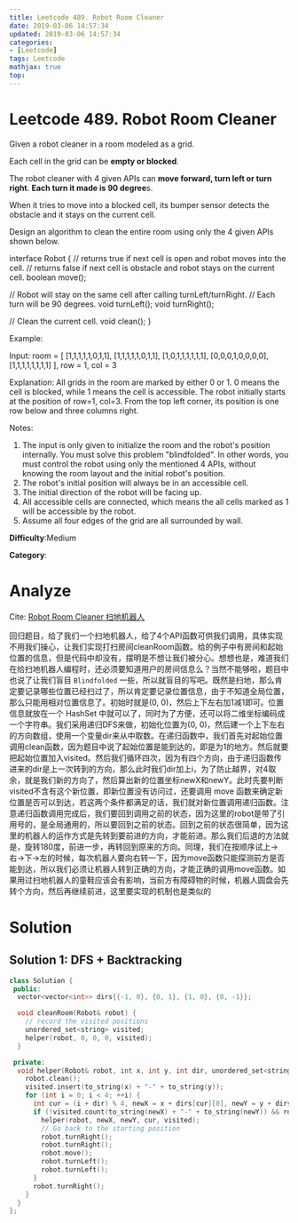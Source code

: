 ```yaml
---
title: Leetcode 489. Robot Room Cleaner
date: 2019-03-06 14:57:34
updated: 2019-03-06 14:57:34
categories: 
- [Leetcode]
tags: Leetcode
mathjax: true
top:
---
```


# Leetcode 489. Robot Room Cleaner

Given a robot cleaner in a room modeled as a grid.

Each cell in the grid can be **empty or blocked**.

The robot cleaner with 4 given APIs can **move forward, turn left or turn right**. **Each turn it made is 90 degree**s.

When it tries to move into a blocked cell, its bumper sensor detects the obstacle and it stays on the current cell.

Design an algorithm to clean the entire room using only the 4 given APIs shown below.

interface Robot {
  // returns true if next cell is open and robot moves into the cell.
  // returns false if next cell is obstacle and robot stays on the current cell.
  boolean move();

  // Robot will stay on the same cell after calling turnLeft/turnRight.
  // Each turn will be 90 degrees.
  void turnLeft();
  void turnRight();

  // Clean the current cell.
  void clean();
}

Example:

Input:
room = [
  [1,1,1,1,1,0,1,1],
  [1,1,1,1,1,0,1,1],
  [1,0,1,1,1,1,1,1],
  [0,0,0,1,0,0,0,0],
  [1,1,1,1,1,1,1,1]
],
row = 1,
col = 3

Explanation:
All grids in the room are marked by either 0 or 1.
0 means the cell is blocked, while 1 means the cell is accessible.
The robot initially starts at the position of row=1, col=3.
From the top left corner, its position is one row below and three columns right.

Notes:

1. The input is only given to initialize the room and the robot's position internally. You must solve this problem "blindfolded". In other words, you must control the robot using only the mentioned 4 APIs, without knowing the room layout and the initial robot's position.
2. The robot's initial position will always be in an accessible cell.
3. The initial direction of the robot will be facing up.
4. All accessible cells are connected, which means the all cells marked as 1 will be accessible by the robot.
5. Assume all four edges of the grid are all surrounded by wall.

**Difficulty**:Medium

**Category**:

# Analyze

Cite: [Robot Room Cleaner 扫地机器人](https://www.cnblogs.com/grandyang/p/9988250.html)

回归题目，给了我们一个扫地机器人，给了4个API函数可供我们调用，具体实现不用我们操心，让我们实现打扫房间cleanRoom函数。给的例子中有房间和起始位置的信息，但是代码中却没有，摆明是不想让我们被分心。想想也是，难道我们在给扫地机器人编程时，还必须要知道用户的房间信息么？当然不能够啦，题目中也说了让我们盲目 `Blindfolded` 一些，所以就盲目的写吧。既然是扫地，那么肯定要记录哪些位置已经扫过了，所以肯定要记录位置信息，由于不知道全局位置，那么只能用相对位置信息了。初始时就是(0, 0)，然后上下左右加1减1即可。位置信息就放在一个 HashSet 中就可以了，同时为了方便，还可以将二维坐标编码成一个字符串。我们采用递归DFS来做，初始化位置为(0, 0)，然后建一个上下左右的方向数组，使用一个变量dir来从中取数。在递归函数中，我们首先对起始位置调用clean函数，因为题目中说了起始位置是能到达的，即是为1的地方。然后就要把起始位置加入visited。然后我们循环四次，因为有四个方向，由于递归函数传进来的dir是上一次转到的方向，那么此时我们dir加上i，为了防止越界，对4取余，就是我们新的方向了，然后算出新的位置坐标newX和newY。此时先要判断visited不含有这个新位置，即新位置没有访问过，还要调用 move 函数来确定新位置是否可以到达，若这两个条件都满足的话，我们就对新位置调用递归函数。注意递归函数调用完成后，我们要回到调用之前的状态，因为这里的robot是带了引用号的，是全局通用的，所以要回到之前的状态。回到之前的状态很简单，因为这里的机器人的运作方式是先转到要前进的方向，才能前进。那么我们后退的方法就是，旋转180度，前进一步，再转回到原来的方向。同理，我们在按顺序试上->右->下->左的时候，每次机器人要向右转一下，因为move函数只能探测前方是否能到达，所以我们必须让机器人转到正确的方向，才能正确的调用move函数。如果用过扫地机器人的童鞋应该会有影响，当前方有障碍物的时候，机器人圆盘会先转个方向，然后再继续前进，这里要实现的机制也是类似的

# Solution

## Solution 1: DFS + Backtracking

```cpp
class Solution {
 public:
  vector<vector<int>> dirs{{-1, 0}, {0, 1}, {1, 0}, {0, -1}};

  void cleanRoom(Robot& robot) {
    // record the visited positions
    unordered_set<string> visited;
    helper(robot, 0, 0, 0, visited);
  }

 private:
  void helper(Robot& robot, int x, int y, int dir, unordered_set<string>& visited) {
    robot.clean();
    visited.insert(to_string(x) + "-" + to_string(y));
    for (int i = 0; i < 4; ++i) {
      int cur = (i + dir) % 4, newX = x + dirs[cur][0], newY = y + dirs[cur][1];
      if (!visited.count(to_string(newX) + "-" + to_string(newY)) && robot.move()) {
        helper(robot, newX, newY, cur, visited);
        // Go back to the starting position
        robot.turnRight();
        robot.turnRight();
        robot.move();
        robot.turnLeft();
        robot.turnLeft();
      }
      robot.turnRight();
    }
  }
};
```